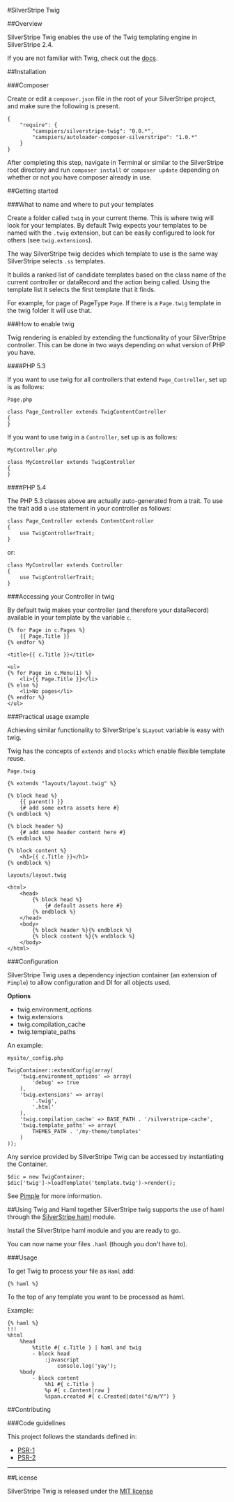 #SilverStripe Twig

##Overview

SilverStripe Twig enables the use of the Twig templating engine in SilverStripe 2.4.

If you are not familiar with Twig, check out the [docs](http://twig.sensiolabs.org/).

##Installation

###Composer

Create or edit a `composer.json` file in the root of your SilverStripe project, and make sure the following is present.

```
{
    "require": {
        "camspiers/silverstripe-twig": "0.0.*",
		"camspiers/autoloader-composer-silverstripe": "1.0.*"
    }
}
```

After completing this step, navigate in Terminal or similar to the SilverStripe root directory and run `composer install` or `composer update` depending on whether or not you have composer already in use.

##Getting started

###What to name and where to put your templates

Create a folder called `twig` in your current theme. This is where twig will look for your templates. By default Twig expects your templates to be named with the `.twig` extension, but can be easily configured to look for others (see `twig.extensions`).

The way SilverStripe twig decides which template to use is the same way SilverStripe selects `.ss` templates.

It builds a ranked list of candidate templates based on the class name of the current controller or dataRecord and the action being called. Using the template list it selects the first template that it finds.

For example, for page of PageType `Page`. If there is a `Page.twig` template in the twig folder it will use that.

###How to enable twig

Twig rendering is enabled by extending the functionality of your SilverStripe controller. This can be done in two ways depending on what version of PHP you have.

####PHP 5.3

If you want to use twig for all controllers that extend `Page_Controller`, set up is as follows:

`Page.php`

```
class Page_Controller extends TwigContentController
{
}
```

If you want to use twig in a `Controller`, set up is as follows:

`MyController.php`

```
class MyController extends TwigController
{
}
```

####PHP 5.4

The PHP 5.3 classes above are actually auto-generated from a trait. To use the trait add a `use` statement in your controller as follows:

```
class Page_Controller extends ContentController
{
	use TwigControllerTrait;	
}
```
or:

```
class MyController extends Controller
{
	use TwigControllerTrait;	
}
```

###Accessing your Controller in twig

By default twig makes your controller (and therefore your dataRecord) available in your template by the variable `c`.

```
{% for Page in c.Pages %}
	{{ Page.Title }}
{% endfor %}
```

```
<title>{{ c.Title }}</title>
```

```
<ul>
{% for Page in c.Menu(1) %}
	<li>{{ Page.Title }}</li>
{% else %}
	<li>No pages</li>
{% endfor %}
</ul>
```

###Practical usage example

Achieving similar functionality to SilverStripe's `$Layout` variable is easy with twig.

Twig has the concepts of `extends` and `blocks` which enable flexible template reuse.

`Page.twig`

```
{% extends "layouts/layout.twig" %}

{% block head %}
	{{ parent() }}
	{# add some extra assets here #}
{% endblock %}

{% block header %}
	{# add some header content here #}
{% endblock %}

{% block content %}
	<h1>{{ c.Title }}</h1>
{% endblock %}
```

`layouts/layout.twig`

```
<html>
	<head>
		{% block head %}
			{# default assets here #}
		{% endblock %}
	</head>
	<body>
		{% block header %}{% endblock %}
		{% block content %}{% endblock %}
	</body>
</html>
```

###Configuration

SilverStripe Twig uses a dependency injection container (an extension of `Pimple`) to allow configuration and DI for all objects used.

**Options**

* twig.environment_options
* twig.extensions
* twig.compilation_cache
* twig.template_paths

An example:

`mysite/_config.php`

```
TwigContainer::extendConfig(array(
	'twig.environment_options' => array(
        'debug' => true
    ),
    'twig.extensions' => array(
    	'.twig',
    	'.html'
    ),
    'twig.compilation_cache' => BASE_PATH . '/silverstripe-cache',
    'twig.template_paths' => array(
    	THEMES_PATH . '/my-theme/templates'
    )
));
```

Any service provided by SilverStripe Twig can be accessed by instantiating the Container.

```
$dic = new TwigContainer;
$dic['twig']->loadTemplate('template.twig')->render();
```

See [Pimple](http://pimple.sensiolabs.org/) for more information.

##Using Twig and Haml together
SilverStripe twig supports the use of haml through the [SilverStripe haml](https://github.com/camspiers/silverstripe-haml) module.

Install the SilverStripe haml module and you are ready to go.

You can now name your files `.haml` (though you don't have to).

###Usage

To get Twig to process your file as `Haml` add:

```
{% haml %}
```

To the top of any template you want to be processed as haml.

Example:

```
{% haml %}
!!!
%html
	%head
		%title #{ c.Title } | haml and twig
		- block head
			:javascript
				console.log('yay');
	%body
		- block content
			%h1 #{ c.Title }
			%p #{ c.Content|raw }
			%span.created #{ c.Created|date("d/m/Y") }
```


##Contributing

###Code guidelines

This project follows the standards defined in:

* [PSR-1](https://github.com/pmjones/fig-standards/blob/psr-1-style-guide/proposed/PSR-1-basic.md)
* [PSR-2](https://github.com/pmjones/fig-standards/blob/psr-1-style-guide/proposed/PSR-2-advanced.md)

---
##License

SilverStripe Twig is released under the [MIT license](http://camspiers.mit-license.org/)